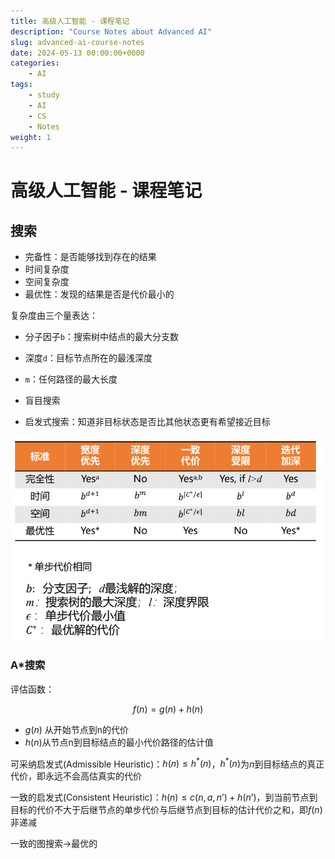 ```yaml
---
title: 高级人工智能 - 课程笔记
description: "Course Notes about Advanced AI"
slug: advanced-ai-course-notes
date: 2024-05-13 00:00:00+0000
categories:
    - AI
tags:
    - study
    - AI
    - CS
    - Notes
weight: 1
---
```


# 高级人工智能 - 课程笔记

## 搜索

- 完备性：是否能够找到存在的结果
- 时间复杂度
- 空间复杂度
- 最优性：发现的结果是否是代价最小的

复杂度由三个量表达：

- 分子因子`b`：搜索树中结点的最大分支数
- 深度`d`：目标节点所在的最浅深度
- `m`：任何路径的最大长度

- 盲目搜索
- 启发式搜索：知道非目标状态是否比其他状态更有希望接近目标

![blind search](photos/blind_search.png)

### A\*搜索

评估函数：

$$f(n)=g(n)+h(n)$$

- $g(n)$ 从开始节点到n的代价
- $h(n)$从节点n到目标结点的最小代价路径的估计值

可采纳启发式(Admissible Heuristic)：$h(n)\leq h^{*}(n)$，$h^{*}(n)$为$n$到目标结点的真正代价，即永远不会高估真实的代价

一致的启发式(Consistent Heuristic)：$h(n)\leq c(n, a, n’) + h(n’)$，到当前节点到目标的代价不大于后继节点的单步代价与后继节点到目标的估计代价之和，即$f(n)$非递减

一致的图搜索$\rightarrow$最优的